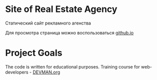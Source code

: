 # Site of Real Estate Agency

Статический сайт рекламного агенства

Для просмотра страница можно воспользоваться [github.io](https://alt90.github.io/21_valid_markup/index.html)

# Project Goals

The code is written for educational purposes. Training course for web-developers - [DEVMAN.org](https://devman.org)
